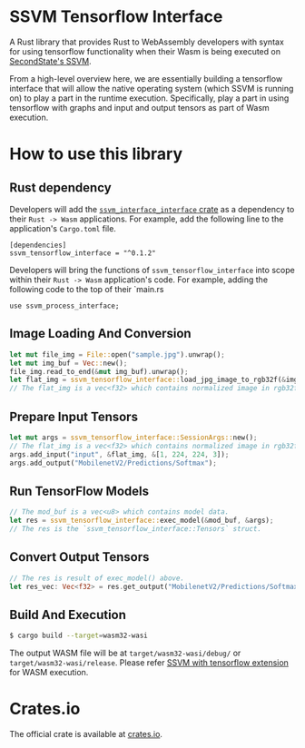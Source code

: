 # SSVM Tensorflow Interface

A Rust library that provides Rust to WebAssembly developers with syntax for using tensorflow functionality when their Wasm is being executed on [SecondState's SSVM](https://github.com/second-state/SSVM).

From a high-level overview here, we are essentially building a tensorflow interface that will allow the native operating system (which SSVM is running on) to play a part in the runtime execution. Specifically, play a part in using tensorflow with graphs and input and output tensors as part of Wasm execution. 

# How to use this library

## Rust dependency

Developers will add the [`ssvm_interface_interface` crate](https://crates.io/crates/ssvm_interface_interface) as a dependency to their `Rust -> Wasm` applications. For example, add the following line to the application's `Cargo.toml` file.
```
[dependencies]
ssvm_tensorflow_interface = "^0.1.2"
```

Developers will bring the functions of `ssvm_tensorflow_interface` into scope within their `Rust -> Wasm` application's code. For example, adding the following code to the top of their `main.rs
```
use ssvm_process_interface;
```

## Image Loading And Conversion

```rust
let mut file_img = File::open("sample.jpg").unwrap();
let mut img_buf = Vec::new();
file_img.read_to_end(&mut img_buf).unwrap();
let flat_img = ssvm_tensorflow_interface::load_jpg_image_to_rgb32f(&img_buf, 224, 224);
// The flat_img is a vec<f32> which contains normalized image in rgb32f format and resized to 224x224.
```

## Prepare Input Tensors

```rust
let mut args = ssvm_tensorflow_interface::SessionArgs::new();
// The flat_img is a vec<f32> which contains normalized image in rgb32f format.
args.add_input("input", &flat_img, &[1, 224, 224, 3]);
args.add_output("MobilenetV2/Predictions/Softmax");
```

## Run TensorFlow Models

```rust
// The mod_buf is a vec<u8> which contains model data.
let res = ssvm_tensorflow_interface::exec_model(&mod_buf, &args);
// The res is the `ssvm_tensorflow_interface::Tensors` struct.
```

## Convert Output Tensors

```rust
// The res is result of exec_model() above.
let res_vec: Vec<f32> = res.get_output("MobilenetV2/Predictions/Softmax");
```

## Build And Execution

```bash
$ cargo build --target=wasm32-wasi
```

The output WASM file will be at `target/wasm32-wasi/debug/` or `target/wasm32-wasi/release`.
Please refer [SSVM with tensorflow extension](https://github.com/second-state/ssvm-tensorflow) for WASM execution.

# Crates.io

The official crate is available at [crates.io](https://crates.io/crates/ssvm_tensorflow_interface).
